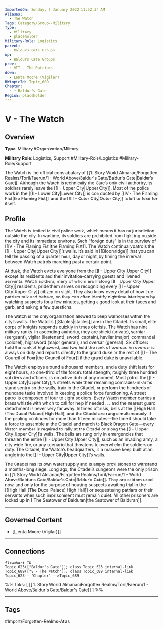 ```yaml
---
ImportedOn: Sunday, 2 January 2022 11:52:34 AM
Aliases:
  - The Watch
Tags: Category/Group--Military
Type:
  - Military
  - placeholder
Military-Role: Logistics
parent:
  - Baldurs Gate Groups
up:
  - Baldurs Gate Groups
prev:
  - VII - The Patriars
down:
  - Lenta Moore (Vigilar)
RWtopicId: Topic_689
Chapter:
  - - Baldur's Gate
Region: placeholder
---
```

# V - The Watch
## Overview
**Type**: Military
#Organization/Military

**Military Role**: Logistics, Support
#Military-Role/Logistics #Military-Role/Support

The Watch is the official constabulary of [[1. Story World Almanac/Forgotten Realms/Toril/Faerun/1 - World Above/Baldur's Gate/Baldur's Gate|Baldur’s Gate]]. Although the Watch is technically the Gate’s only civil authority, its soldiers rarely leave the [[I - Upper City|Upper City]]. Most of the police work in the [[II - Lower City|Lower City]] is con ducted by [[IV - The Flaming Fist|the Flaming Fist]], and the [[III - Outer City|Outer City]] is left to fend for itself.

## Profile
The Watch is limited to civil police work, which means it has no jurisdiction outside the city. In wartime, its soldiers are prohibited from fight ing outside the city and its immediate environs. Such “foreign duty” is in the purview of [[IV - The Flaming Fist|the Flaming Fist]]. The Watch continuallypatrols the [[I - Upper City|Upper City]]’s walls. It’s said in [[Bloomridge]] that you can tell the passing of a quarter hour, day or night, by timing the interval between Watch patrols marching past a certain point.

At dusk, the Watch evicts everyone from the [[I - Upper City|Upper City]] except its residents and their invitation-carrying guests and livened servants. Watch soldiers, many of whom are lifelong [[I - Upper City|Upper City]] residents, pride them selves on recognizing every [[I - Upper City|Upper City]] citizen on sight. They also know every detail of how true patriars talk and behave, so they can often identify nighttime interlopers by watching suspects for a few minutes, getting a good look at their faces and garb, and asking a few questions.

The Watch is the only organization allowed to keep warhorses within the city’s walls. The Watch’s [[Stables|stables]] are in the Citadel. Its small, elite corps of knights responds quickly in times ofcrisis. The Watch has nine military ranks. In ascending authority, they are shield (private), sarniar (sergeant), vigilar (lieutenant), sword (captain), havilar (major), commandal (colonel), highsword (major general), and oversar (general). Six officers hold the rank of highsword, and two hold the rank of oversar. An oversar is always on duty and reports directly to the grand duke or the rest of [[I - The Council of Four|the Council of Four]] if the grand duke is unavailable.

The Watch employs around a thousand members, and a duty shift lasts for eight hours, so one-third of the force’s total strength, roughly three hundred sol diers and officers, is on active duty at any moment. Most patrol the [[I - Upper City|Upper City]]’s streets while their remaining comrades-in-arms stand sentry on the walls, train in the Citadel, or perform the hundreds of mundane tasks involved in keeping a police force functioning. A street patrol is composed of four to eight soldiers. Every Watch member carries a brass whistle with which to call for help if needed .. . and the nearest guard detachment is never very far away. In times ofcrisis, bells at the [[High Hall (The Ducal Palace)|High Hall]] and the Citadel are rung simultaneously. If the pealing continues for more than fifteen minutes—the time it should take a force to assemble at the Citadel and march to Black Dragon Gate—every Watch member is required to rally at the Citadel or along the [[I - Upper City|Upper City]]’s walls. The bells are rung only in emergencies that threaten the entire [[I - Upper City|Upper City]], such as an invading army, a city wide fire, or any scenario that threatens to overwhelm the soldiers on duty. The Citadel, the ‘Watch’s headquarters, is a massive keep built at an angle into the [[I - Upper City|Upper City]]’s walls.

The Citadel has its own water supply and is amply provi sioned to withstand a months-long siege. Long ago, the Citadel’s dungeons were the only prison in [[1. Story World Almanac/Forgotten Realms/Toril/Faerun/1 - World Above/Baldur's Gate/Baldur's Gate|Baldur’s Gate]]. They are seldom used now, and only for the purpose of housing suspects awaiting trial in the [[High Hall (The Ducal Palace)|High Hall]] or sequestering patriars or their servants when such imprisonment must remain quiet. All other prisoners are locked up in [[The Seatower of Balduran|the Seatower of Balduran]].

---
## Governed Content
- [[Lenta Moore (Vigilar)]]

---
## Connections
```mermaid
flowchart TD
Topic_623(["Baldur's Gate"]); class Topic_623 internal-link
Topic_689(["V - The Watch"]); class Topic_689 internal-link
Topic_623-- "Chapter" -->Topic_689
```
%%
links: [ [[ 1. Story World Almanac/Forgotten Realms/Toril/Faerun/1 - World Above/Baldur's Gate/Baldur's Gate]] ]
%%


---
## Tags
#Import/Forgotten-Realms-Atlas

